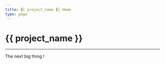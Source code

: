 ```yaml
---
title: {{ project_name }} Home
type: page
---
```


# {{ project_name }}
--- 


The next big thing !
